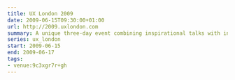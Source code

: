 ```yaml
---
title: UX London 2009
date: 2009-06-15T09:30:00+01:00
url: http://2009.uxlondon.com
summary: A unique three-day event combining inspirational talks with in-depth workshops presented by some of the industry’s biggest names.
series: ux_london
start: 2009-06-15
end: 2009-06-17
tags:
- venue:9c3xgr7r+gh
---
```

